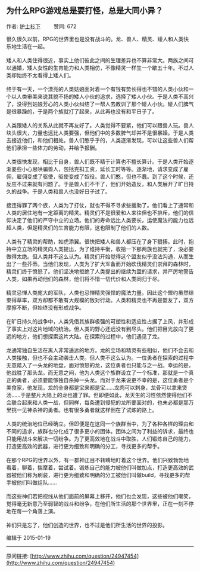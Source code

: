 ## 为什么RPG游戏总是要打怪，总是大同小异？

作者: [护士衫下](http://www.zhihu.com/people/Yakinrossa)&nbsp;&nbsp;&nbsp;&nbsp;&nbsp;&nbsp;&nbsp;&nbsp; 赞同: 672


很久很久以前，RPG的世界里也是没有战斗的。龙、兽人、精灵、矮人和人类快乐地生活在一起。<br><br>矮人和人类住得很近，事实上他们彼此之间的生理差异也不算非常大。两族之间可以通婚，矮人女性的生育能力和人类相仿，不像精灵一样生一个歇五十年。不过人类却始终不太看得上矮人们。<br><br>终于有一天，一个漂亮的人类姑娘面对着一个有钱有势长得也不错的人类小伙和一个以人类审美来说其貌不扬的矮人小伙的追求，选择了矮人小伙。于是人类不高兴了，没得到姑娘芳心的人类小伙纠结了一帮人去教训了那个矮人小伙。矮人们脾气是很暴躁的，于是两个族就打了起来，从此再也没有和平日子了。<br><br>人类跟矮人的关系从此就不再友好了。人类觉得不要紧，他们可以跟兽人玩。兽人块头很大，力量也远比人类要强，但他们中的多数脾气却并不是很暴躁。于是人类去接近他们，和他们相处。兽人们憨乎乎的，人类逐渐发现，可以让这些兽人们帮他们承担一些体力的劳动，并给予报酬。<br><br>人类很快发现，相比于自身，兽人们既不精于计算也不擅长算计。于是人类开始逐渐耍些小心思哄骗兽人，包括克扣工资，延长工时等等。逐渐地，请求变成了雇佣，雇佣变成了驱使，驱使变成了奴役。兽人们憨，但也不蠢。到了这个时候，还反应不过来就有问题了。于是兽人们不干了，他们开始造反，和人类展开了旷日持久的战争。于是人类和兽人也没好日子过了。<br><br>接连得罪了两个族，人类为了打仗，就也不得不寻求些援助了。他们看上了通常和人类的居住地有一定距离的精灵。精灵们不是很爱和人来往但也不排斥，他们的信仰决定了他们的严守中立的立场。他们的寿命远比人类要长，运使魔法的能力也远超人类，但是精灵们的生育能力有限，这也限制了他们的人数。<br><br>人类有了精灵的帮助，如虎添翼。很快把矮人和兽人都压在了身下狠揍。此时，抱持中立立场的精灵向人类提出，为了维持平衡，收拾一下那两族也就完了，没必要做得太绝。但人类并不这么认为。精灵们开始觉得这个盟友似乎没法沟通，从而生出了一些芥蒂。当他们发现，人类为了扩大军备而开始砍伐精灵们崇拜的森林时，精灵们终于愤怒了。他们坚决地拒绝了人类提出的继续为盟的请求，并严厉地警告人类，如果再动他们的森林，他们将不惜一切代价和人类同归于尽。<br><br>精灵忌惮人类庞大的军队，人类也忌惮精灵强悍的魔法力量。因此这个盟约虽然结束得草率，双方却都不敢有大规模的敌对行动。人类和精灵也不再是盟友了，双方摩擦不断，但始终没有形成战争。<br><br>在旷日持久的战争中，人类凭借其族群极强的可塑性和适应性占据了上风，并形成了事实上对这片地域的统治。但人类的野心还远没有到尽头。他们把目光放向了更远的地方，他们想探索这片大陆。在探索的过程中，他们遇见了龙。<br><br>龙通常独自生活在离人非常遥远的地方。龙的立场和精灵有些相似，他们不会去和人类接触，但也不会主动袭击人类。但人类不这么认为。一位勇者在探索的过程中无意踏入了一头龙的地盘，面对愤怒的龙，这位勇者也只能与之一战。幸运的是，他战胜了那头龙。而无意之间，他为人类这个族群设立了一个标准，那就是一个真正的勇者，必须要能够独自杀掉一头龙。而对于龙来说更不幸的是，这位勇者是个美食家，他发现，龙的全身都是宝来都是宝……龙肉可以刺身，龙骨可以拿来煲汤……于是整片大陆上的龙也遭了罪。但即便如此，龙天生的习性依然使得他们不会联合起来和人类一战，但同样，每条遭到侵犯的龙所要面对的，也未必都是那万里挑一见神杀神的勇者。也有很多勇者就这样倒在了试炼的路上。<br><br>人类的统治地位已经确立。但即便是在这同一个族群当中，为了各种各样的理由和不同的追求，族群也分化成了很多更小的团体。团体之间为了利益的诉求，最终也只能用战斗来解决一切纷争。为了更高效地在战斗中取胜，人们锻炼自己的能力，打造更高效的武器，进行更为细致和明确的分工，寻找更多的帮手。<br><br>在那个RPG的世界以外，有一群神正目不转睛地盯着这个世界。他们兴致勃勃地看着，聊着，揣摩着，尝试着。锻炼自己的能力被他们叫做加点，打造更高效的武器被他们称为刷装，进行更为细致和明确的分工被他们叫做build，寻找更多的帮手被他们叫做组队……<br><br>而这些神们若把视线从他们面前的屏幕上移开，他们也会发现，这些被他们嘲笑，觉得毫无新意乃至弱智的战斗和纷争，在他们所生活的那个世界里，正在一刻不停地在每一个角落上演。<br><br>神们只是忘了，他们创造的世界，也不过是他们所生活的世界的投影。



编辑于 2015-01-19



---
原问链接: [http://www.zhihu.com/question/24947454](http://www.zhihu.com/question/24947454)